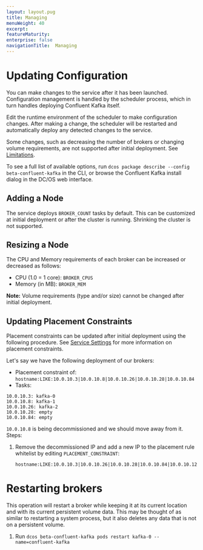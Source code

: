 ```yaml
---
layout: layout.pug
title: Managing
menuWeight: 40
excerpt:
featureMaturity:
enterprise: false
navigationTitle:  Managing
---
```


<!-- This source repo for this topic is https://github.com/mesosphere/confluent -->


# Updating Configuration
You can make changes to the service after it has been launched. Configuration management is handled by the scheduler process, which in turn handles deploying Confluent Kafka itself.

Edit the runtime environment of the scheduler to make configuration changes. After making a change, the scheduler will be restarted and automatically deploy any detected changes to the service.

Some changes, such as decreasing the number of brokers or changing volume requirements, are not supported after initial deployment. See [Limitations](#limitations).

To see a full list of available options, run `dcos package describe --config beta-confluent-kafka` in the CLI, or browse the Confluent Kafka install dialog in the DC/OS web interface.

## Adding a Node
The service deploys `BROKER_COUNT` tasks by default. This can be customized at initial deployment or after the cluster is running. Shrinking the cluster is not supported.

## Resizing a Node
The CPU and Memory requirements of each broker can be increased or decreased as follows:
- CPU (1.0 = 1 core): `BROKER_CPUS`
- Memory (in MB): `BROKER_MEM`

**Note:** Volume requirements (type and/or size) cannot be changed after initial deployment.

## Updating Placement Constraints

Placement constraints can be updated after initial deployment using the following procedure. See [Service Settings](#service-settings) for more information on placement constraints.

Let's say we have the following deployment of our brokers:

- Placement constraint of: `hostname:LIKE:10.0.10.3|10.0.10.8|10.0.10.26|10.0.10.28|10.0.10.84`
- Tasks:
```
10.0.10.3: kafka-0
10.0.10.8: kafka-1
10.0.10.26: kafka-2
10.0.10.28: empty
10.0.10.84: empty
```

`10.0.10.8` is being decommissioned and we should move away from it. Steps:

1. Remove the decommissioned IP and add a new IP to the placement rule whitelist by editing `PLACEMENT_CONSTRAINT`:

	```
	hostname:LIKE:10.0.10.3|10.0.10.26|10.0.10.28|10.0.10.84|10.0.10.123
	```

# Restarting brokers

This operation will restart a broker while keeping it at its current location and with its current persistent volume data. This may be thought of as similar to restarting a system process, but it also deletes any data that is not on a persistent volume.

1. Run `dcos beta-confluent-kafka pods restart kafka-0 --name=confluent-kafka`
